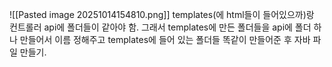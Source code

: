 ![[Pasted image 20251014154810.png]]
templates(에 html들이 들어있으까)랑 컨트롤러 api에 폴더들이 같아야 함.
그래서 templates에 만든 폴더들을 api에 폴더 하나 만들어서 이름 정해주고 templates에 들어 있는 폴더들 똑같이 만들어준 후 자바 파일 만들기.